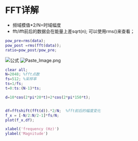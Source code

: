 # FFT详解
- 频域模值*2/N=时域幅度
- fft/ifft前后的数据会在能量上差sqrt(n); 可以使用rms()来查看；
```matlab
pow_pre=rms(data);
pow_post =rms(fft(data));
ratio=pow_post/pow_pre;   
```
![公式](http://upload-images.jianshu.io/upload_images/1667747-b7bec5a7d0eca95a.png?imageMogr2/auto-orient/strip%7CimageView2/2/w/1240)
![Paste_Image.png](http://upload-images.jianshu.io/upload_images/1667747-80b5684415e7dea4.png?imageMogr2/auto-orient/strip%7CimageView2/2/w/1240)
``` matlab
clear all;
N=2048; %fft点数
fs=512; %采样率
ts=1/fs;
t=0:ts:(N-1)*ts;

d=10*cos(2*pi*20*t)+2*cos(2*pi*150*t);


df=fftshift(fft(d)).*2/N;  %fft前后的幅度变化
f_x = [-N/2:N/2-1]*fs/N; 
plot(f_x,df);

xlabel('frequency (Hz)')
ylabel('Magnitude')

